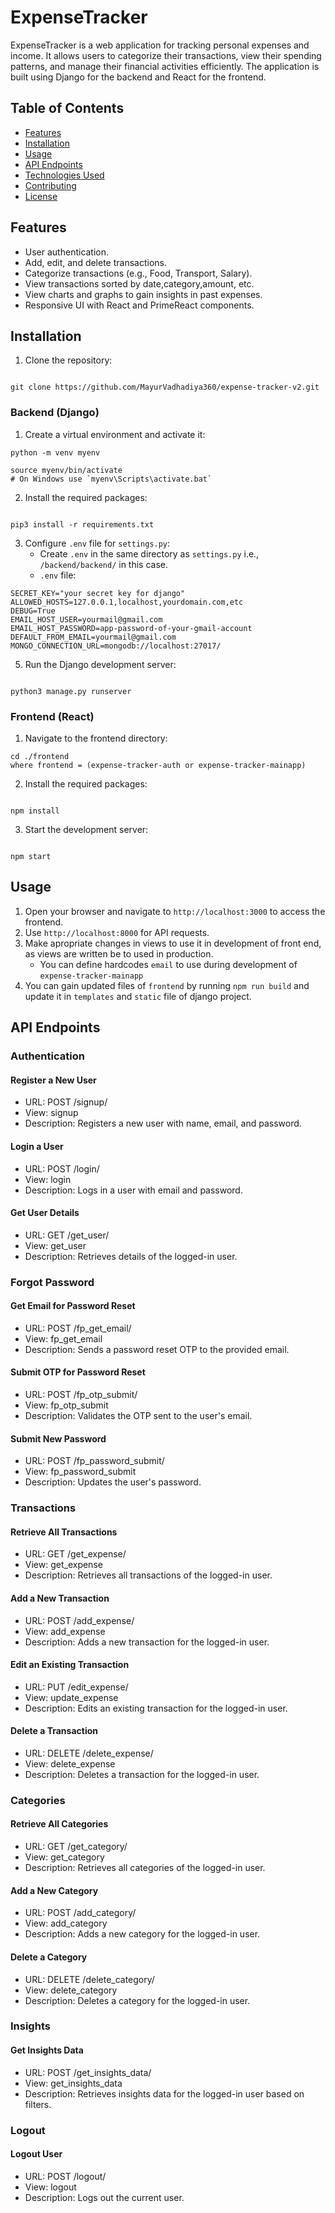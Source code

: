 # ExpenseTracker
ExpenseTracker is a web application for tracking personal expenses and income. It allows users to categorize their transactions, view their spending patterns, and manage their financial activities efficiently. The application is built using Django for the backend and React for the frontend.

## Table of Contents
- [Features](#features)
- [Installation](#installation)
- [Usage](#usage)
- [API Endpoints](#API-Endpoints)
- [Technologies Used](#Technologies-Used)
- [Contributing](#Contributing)
- [License](#License)

## Features
- User authentication.
- Add, edit, and delete transactions.
- Categorize transactions (e.g., Food, Transport, Salary).
- View transactions sorted by date,category,amount, etc.
- View charts and graphs to gain insights in past expenses.
- Responsive UI with React and PrimeReact components.

## Installation
1. Clone the repository:
```

git clone https://github.com/MayurVadhadiya360/expense-tracker-v2.git
```
### Backend (Django)
1. Create a virtual environment and activate it:
```
python -m venv myenv

source myenv/bin/activate
# On Windows use `myenv\Scripts\activate.bat`
```
2. Install the required packages:
```

pip3 install -r requirements.txt
```
3. Configure `.env` file for `settings.py`:
    - Create `.env` in the same directory as `settings.py` i.e., `/backend/backend/` in this case.
    - `.env` file:
```
SECRET_KEY="your secret key for django"
ALLOWED_HOSTS=127.0.0.1,localhost,yourdomain.com,etc
DEBUG=True
EMAIL_HOST_USER=yourmail@gmail.com
EMAIL_HOST_PASSWORD=app-password-of-your-gmail-account
DEFAULT_FROM_EMAIL=yourmail@gmail.com
MONGO_CONNECTION_URL=mongodb://localhost:27017/
```
5. Run the Django development server:
```

python3 manage.py runserver
```

### Frontend (React)
  1. Navigate to the frontend directory:
```
cd ./frontend
where frontend = (expense-tracker-auth or expense-tracker-mainapp)
```
2. Install the required packages:
```

npm install
```
3. Start the development server:
```

npm start
```

## Usage
1. Open your browser and navigate to `http://localhost:3000` to access the frontend.
2. Use `http://localhost:8000` for API requests.
3. Make apropriate changes in views to use it in development of front end, as views are written be to used in production.
    - You can define hardcodes `email` to use during development of `expense-tracker-mainapp`
4. You can gain updated files of `frontend` by running `npm run build` and update it in `templates` and `static` file of django project.

## API Endpoints
### Authentication
#### Register a New User
- URL: POST /signup/
- View: signup
- Description: Registers a new user with name, email, and password.

#### Login a User
- URL: POST /login/
- View: login
- Description: Logs in a user with email and password.

#### Get User Details
- URL: GET /get_user/
- View: get_user
- Description: Retrieves details of the logged-in user.

### Forgot Password
#### Get Email for Password Reset
- URL: POST /fp_get_email/
- View: fp_get_email
- Description: Sends a password reset OTP to the provided email.

#### Submit OTP for Password Reset
- URL: POST /fp_otp_submit/
- View: fp_otp_submit
- Description: Validates the OTP sent to the user's email.

#### Submit New Password
- URL: POST /fp_password_submit/
- View: fp_password_submit
- Description: Updates the user's password.

### Transactions
#### Retrieve All Transactions
- URL: GET /get_expense/
- View: get_expense
- Description: Retrieves all transactions of the logged-in user.

#### Add a New Transaction
- URL: POST /add_expense/
- View: add_expense
- Description: Adds a new transaction for the logged-in user.

#### Edit an Existing Transaction
- URL: PUT /edit_expense/
- View: update_expense
- Description: Edits an existing transaction for the logged-in user.

#### Delete a Transaction
- URL: DELETE /delete_expense/
- View: delete_expense
- Description: Deletes a transaction for the logged-in user.

### Categories
#### Retrieve All Categories
- URL: GET /get_category/
- View: get_category
- Description: Retrieves all categories of the logged-in user.

#### Add a New Category
- URL: POST /add_category/
- View: add_category
- Description: Adds a new category for the logged-in user.

#### Delete a Category
- URL: DELETE /delete_category/
- View: delete_category
- Description: Deletes a category for the logged-in user.

### Insights
#### Get Insights Data
- URL: POST /get_insights_data/
- View: get_insights_data
- Description: Retrieves insights data for the logged-in user based on filters.

### Logout
#### Logout User
- URL: POST /logout/
- View: logout
- Description: Logs out the current user.
